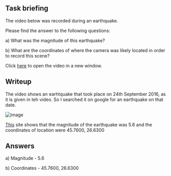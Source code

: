 ## Task briefing
The video below was recorded during an earthquake.
  
Please find the answer to the following questions:


a) What was the magnitude of this earthquake?

b) What are the coordinates of where the camera was likely located in order to record this scene?


Click [here](https://www.youtube.com/watch?v=myTG1LpMN7g) to open the video in a new window.

## Writeup
The video shows an earhtquake that took place on 24th September 2016, as it is given in teh video. So I searched it on google for an earthquake on that date.

![image](https://github.com/AKripper/COPS-CSOC/assets/167231621/1c684fff-7944-4152-88ca-10b3c9cc360c)


[This](https://terremoti.ingv.it/en/event/8206381) site shows that the magnitude of the earthquake was 5.6 and the coordinates of location were 45.7600, 26.6300

## Answers

a) Magnitude - 5.6

b) Coordinates - 45.7600, 26.6300
